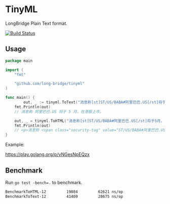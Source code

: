 # TinyML

LongBridge Plain Text format.

[![Build Status](https://travis-ci.org/long-bridge/tinyml.svg?branch=master)](https://travis-ci.org/long-bridge/tinyml)

## Usage

```go
package main

import (
	"fmt"

	"github.com/long-bridge/tinyml"
)

func main() {
        out, _ := tinyml.ToText("消息称[st]ST/US/BABA#阿里巴巴.US[/st]将于5月，在港股上市。")
	fmt.Println(out)
	// 消息称 阿里巴巴.US 将于 5 月，在港股上市。

	out, _ = tinyml.ToHTML("消息称[st]ST/US/BABA#阿里巴巴.US[/st]将于5月，在港股上市。\n\n几家领头羊都处于第一步或者第二步。")
	fmt.Println(out)
	// <p>消息称 <span class="security-tag" value="ST/US/BABA#阿里巴巴.US" data-id="ST/US/BABA">阿里巴巴.US</span> 将于 5 月，在港股上市。</p><p>几家领头羊都处于第一步或者第二步。</p>
}
```

Example:

https://play.golang.org/p/vNGesNpEQzx

## Benchmark

Run `go test -bench=.` to benchmark.

```bash
BenchmarkToHTML-12    	   19084	     62621 ns/op
BenchmarkToText-12    	   41409	     28675 ns/op
```
